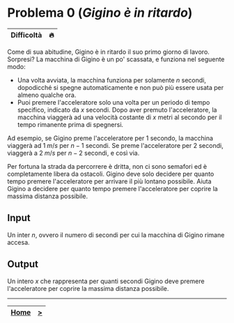# Problema 0 (*Gigino è in ritardo*)

| **Difficoltà** | 🔥 |
|:--------------:|:--:|

Come di sua abitudine, Gigino è in ritardo il suo primo giorno di lavoro. Sorpresi?
La macchina di Gigino è un po' scassata, e funziona nel seguente modo:

- Una volta avviata, la macchina funziona per solamente $n$ secondi, dopodicché si spegne automaticamente e non può più essere usata per almeno qualche ora.
- Puoi premere l'acceleratore solo una volta per un periodo di tempo specifico, indicato da $x$ secondi. Dopo aver premuto l'acceleratore, la macchina viaggerà ad una velocità costante di $x$ metri al secondo per il tempo rimanente prima di spegnersi.

Ad esempio, se Gigino preme l'acceleratore per $1$ secondo, la macchina viaggerà ad $1 \; m/s$ per $n-1$ secondi.
Se preme l'acceleratore per $2$ secondi, viaggerà a $2 \; m/s$ per $n−2$ secondi, e così via.

Per fortuna la strada da percorrere è dritta, non ci sono semafori ed è completamente libera da ostacoli.
Gigino deve solo decidere per quanto tempo premere l'acceleratore per arrivare il più lontano possibile.
Aiuta Gigino a decidere per quanto tempo premere l'acceleratore per coprire la massima distanza possibile.

## Input
Un inter $n$, ovvero il numero di secondi per cui la macchina di Gigino rimane accesa.

## Output
Un intero $x$ che rappresenta per quanti secondi Gigino deve premere l'acceleratore per coprire la massima distanza possibile.


-----------

| [**Home**](../../README.md)| [**>**](../1/README.md) |
|:-----:|:-----:|

